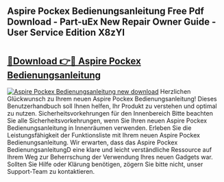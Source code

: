## Aspire Pockex Bedienungsanleitung Free Pdf Download - Part-uEx New Repair Owner Guide - User Service Edition X8zYI

# <h2><a href="http://df2e0k6.blite.top/?on=Aspire+Pockex+Bedienungsanleitung">🔗Download 👉🔴 Aspire Pockex Bedienungsanleitung</a></h2>

[![Aspire Pockex Bedienungsanleitung new download](https://i.imgur.com/lujVjoI.png)](http://df2e0k6.blite.top/?on=Aspire+Pockex+Bedienungsanleitung)
Herzlichen Glückwunsch zu Ihrem neuen Aspire Pockex Bedienungsanleitung! Dieses Benutzerhandbuch soll Ihnen helfen, Ihr Produkt zu verstehen und optimal zu nutzen. Sicherheitsvorkehrungen für den Innenbereich Bitte beachten Sie alle Sicherheitsvorkehrungen, wenn Sie Ihren neuen Aspire Pockex Bedienungsanleitung in Innenräumen verwenden. Erleben Sie die Leistungsfähigkeit der Funktionsliste mit Ihrem neuen Aspire Pockex Bedienungsanleitung. Wir erwarten, dass das Aspire Pockex BedienungsanleitungD eine klare und leicht verständliche Ressource auf Ihrem Weg zur Beherrschung der Verwendung Ihres neuen Gadgets war. Sollten Sie Hilfe oder Klärung benötigen, zögern Sie bitte nicht, unser Support-Team zu kontaktieren.
